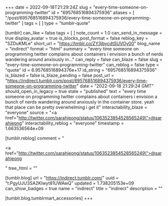 +++
date = 2022-09-18T21:29:24Z
slug = "every-time-someone-on-programming-twitter"
id = "695768516894375936"
aliases = [ "/post/695768516894375936/every-time-someone-on-programming-twitter" ]
tags = [ ]
type = "tumblr-quote"

[tumblr]
can_like = false
tags = [ ]
note_count = 1.0
can_send_in_message = true
display_avatar = true
is_blocks_post_format = false
reblog_key = "SZDuKMLe"
short_url = "https://tmblr.co/ZY3jbycdtSUVOy00"
blog_name = "indirect"
format = "html"
summary = "every time someone on programming twitter complains about containers i envision a bunch of nerds wandering around anxiously in..."
can_reply = false
can_blaze = false
slug = "every-time-someone-on-programming-twitter"
can_reblog = false
type = "quote"
id = 6.95768516894376e+17
id_string = "695768516894375936"
is_blazed = false
is_blaze_pending = false
post_url = "https://indirect.tumblr.com/post/695768516894375936/every-time-someone-on-programming-twitter"
date = "2022-09-18 21:29:24 GMT"
should_open_in_legacy = true
state = "published"
text = "every time someone on programming twitter complains about containers i envision a bunch of nerds wandering around anxiously in the container store. yeah that place can be pretty overwhelming i get it"
interactability_blaze = "everyone"
source = "<a href=\"http://twitter.com/sarahjeong/status/1063523854528565249\">@sarahjeong</a>"
interactability_reblog = "everyone"
timestamp = 1.663536564e+09

[tumblr.reblog]
comment = "<p><a href=\"http://twitter.com/sarahjeong/status/1063523854528565249\">@sarahjeong</a></p>"
tree_html = ""

[tumblr.blog]
url = "https://indirect.tumblr.com/"
uuid = "t:PgyUJU3SA2Klwyt81UWAwQ"
updated = 1.738205153e+09
can_show_badges = true
name = "indirect"
title = "indirect"
description = ""

[tumblr.blog.tumblrmart_accessories]
+++
